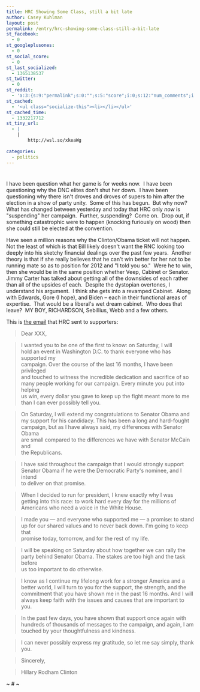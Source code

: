 ```yaml
---
title: HRC Showing Some Class, still a bit late
author: Casey Kuhlman
layout: post
permalink: /entry/hrc-showing-some-class-still-a-bit-late
st_facebook:
  - 0
st_googleplusones:
  - 0
st_social_score:
  - 0
st_last_socialized:
  - 1365138537
st_twitter:
  - 0
st_reddit:
  - 'a:3:{s:9:"permalink";s:0:"";s:5:"score";i:0;s:12:"num_comments";i:0;}'
st_cached:
  - '<ul class="socialize-this"><li></li></ul>'
st_cached_time:
  - 1332217712
st_tiny_url:
  - |
    |
        http://wsl.so/xkeaWg
        
categories:
  - politics
---
```

# 

I have been question what her game is for weeks now.  I have been questioning why the DNC elites don't shut her down.  I have been questioning why there isn't droves and droves of supers to him after the election in a show of party unity.  Some of this has begun.  But why now?  What has changed between yesterday and today that HRC only *now* is "suspending" her campaign.  Further, suspending?  Come on.  Drop out, if something catastrophic were to happen (knocking furiously on wood) then she could still be elected at the convention.  

Have seen a million reasons why the Clinton/Obama ticket will not happen.  Not the least of which is that Bill likely doesn't want the RNC looking too deeply into his sketchy financial dealings over the past few years.  Another theory is that if she really believes that he can't win better for her not to be running mate so as to position for 2012 and "I told you so."  Were he to win, then she would be in the same position whether Veep, Cabinet or Senator.  Jimmy Carter has talked about getting all of the downsides of each rather than all of the upsides of each.  Despite the dystopian overtones, I understand his argument.  I think she gets into a revamped Cabinet.  Along with Edwards, Gore (I hope), and Biden – each in their functional areas of expertise.  That would be a liberal's wet dream cabinet.  Who does that leave?  MY BOY, RICHARDSON, Sebillius, Webb and a few others.  

This is [the email][1] that HRC sent to supporters:

 [1]: http://talkingpointsmemo.com/archives/198827.php

> Dear XXX, 

> I wanted you to be one of the first to know: on Saturday, I will  
> hold an event in Washington D.C. to thank everyone who has supported my  
> campaign. Over the course of the last 16 months, I have been privileged  
> and touched to witness the incredible dedication and sacrifice of so  
> many people working for our campaign. Every minute you put into helping  
> us win, every dollar you gave to keep up the fight meant more to me  
> than I can ever possibly tell you. 

> On Saturday, I will extend my congratulations to Senator Obama and  
> my support for his candidacy. This has been a long and hard-fought  
> campaign, but as I have always said, my differences with Senator Obama  
> are small compared to the differences we have with Senator McCain and  
> the Republicans. 

> I have said throughout the campaign that I would strongly support  
> Senator Obama if he were the Democratic Party's nominee, and I intend  
> to deliver on that promise. 

> When I decided to run for president, I knew exactly why I was  
> getting into this race: to work hard every day for the millions of  
> Americans who need a voice in the White House. 

> I made you — and everyone who supported me — a promise: to stand  
> up for our shared values and to never back down. I'm going to keep that  
> promise today, tomorrow, and for the rest of my life. 

> I will be speaking on Saturday about how together we can rally the  
> party behind Senator Obama. The stakes are too high and the task before  
> us too important to do otherwise. 

> I know as I continue my lifelong work for a stronger America and a  
> better world, I will turn to you for the support, the strength, and the  
> commitment that you have shown me in the past 16 months. And I will  
> always keep faith with the issues and causes that are important to you. 

> In the past few days, you have shown that support once again with  
> hundreds of thousands of messages to the campaign, and again, I am  
> touched by your thoughtfulness and kindness. 

> I can never possibly express my gratitude, so let me say simply, thank you. 

> Sincerely, 

> Hillary Rodham Clinton

~ # ~